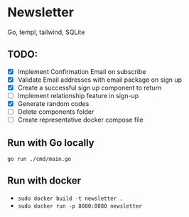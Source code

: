 # Newsletter

Go, templ, tailwind, SQLite

## TODO:

-[x] Implement Confirmation Email on subscribe
-[x] Validate Email addresses with email package on sign up
-[X] Create a successful sign up component to return
-[ ] Implement relationship feature in sign-up
-[x] Generate random codes
-[ ] Delete components folder
-[ ] Create representative docker compose file

## Run with Go locally

`go run ./cmd/main.go`

## Run with docker

- `sudo docker build -t newsletter .`
- `sudo docker run -p 8080:8080 newsletter`

